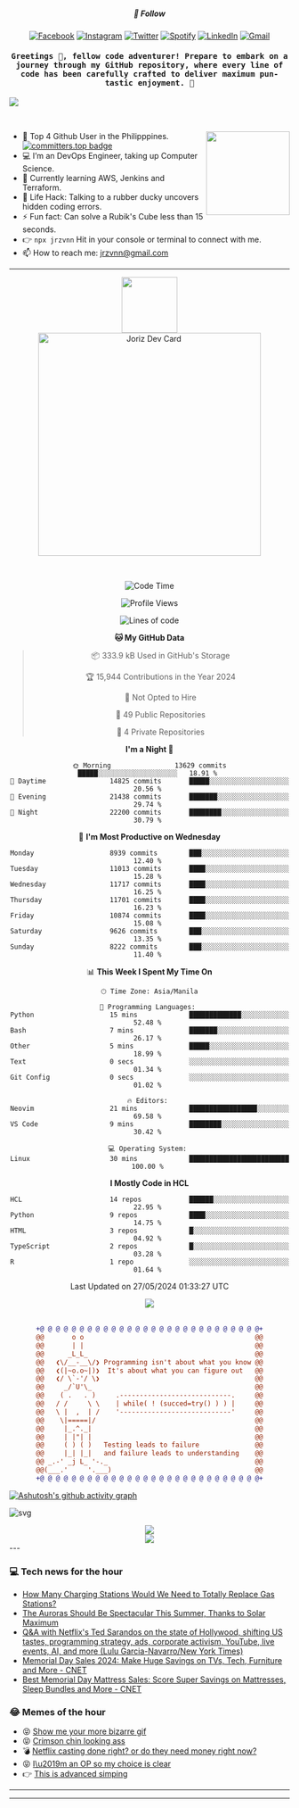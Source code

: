 <h5 align="center">💬 Follow</h5>
<div align="center">

[![Facebook](https://img.shields.io/badge/Facebook-%231877F2.svg?style=for-the-badge&logo=Facebook&logoColor=white)](https://www.facebook.com/Horisyo/)
[![Instagram](https://img.shields.io/badge/Instagram-%23E4405F.svg?style=for-the-badge&logo=Instagram&logoColor=white)](https://www.instagram.com/jrzvnn_/)
[![Twitter](https://img.shields.io/badge/Twitter-%231DA1F2.svg?style=for-the-badge&logo=Twitter&logoColor=white)](https://twitter.com/jrz_studies)
[![Spotify](https://img.shields.io/badge/Spotify-%231ED760.svg?style=for-the-badge&logo=Spotify&logoColor=white)](https://open.spotify.com/user/217td4qrc6mzqjodfalmzjpdi?si=b93099b9078c4ccb)
[![LinkedIn](https://img.shields.io/badge/LinkedIn-%230077B5.svg?style=for-the-badge&logo=LinkedIn&logoColor=white)](https://www.linkedin.com/in/jrz-vnn/)
[![Gmail](https://img.shields.io/badge/Gmail-D14836?style=for-the-badge&logo=gmail&logoColor=white)](mailto:jrzvnn@gmail.com)

</div>
<h4 align="center"><samp>Greetings 👋, fellow code adventurer! Prepare to embark on a journey through my GitHub repository, where every line of code has been carefully crafted to deliver maximum pun-tastic enjoyment. 🚀 </samp></h4>

<!--horizontal divider(gradiant)-->
<img src="https://user-images.githubusercontent.com/73097560/115834477-dbab4500-a447-11eb-908a-139a6edaec5c.gif">

&nbsp; 

<img align='right' src='https://github.com/Rishit-dagli/Rishit-dagli/blob/master/images/octocat-anime.gif' width='150"'>

- 🚀 Top 4 Github User in the Philipppines. [![committers.top badge](https://user-badge.committers.top/philippines/jrzvnn.svg)](https://user-badge.committers.top/philippines/USERNAME)
- 💻 I’m an DevOps Engineer, taking up Computer Science.
- 🤖 Currently learning AWS, Jenkins and Terraform.
- 🎯 Life Hack: Talking to a rubber ducky uncovers hidden coding errors.
- ⚡ Fun fact: Can solve a Rubik's Cube less than 15 seconds.
- 👉 `npx jrzvnn` Hit in your console or terminal to connect with me.
- 📫 How to reach me: jrzvnn@gmail.com

---

<!--🖼️OCTOCAT-->
<p align="center">

<img src="https://media.giphy.com/media/IP7sarl7C5lSFCw9rG/giphy.gif"  width="100px" height="100px">
<br />
<a href="https://app.daily.dev/jorizvillanueva"><img src="https://github.com/jrzvnn/jrzvnn/blob/main/devcard.svg" width="400" alt="Joriz Dev Card"/></a>
</p>

<br />
<div align="center">

<!--START_SECTION:waka-->
![Code Time](http://img.shields.io/badge/Code%20Time-258%20hrs%2017%20mins-blue)

![Profile Views](http://img.shields.io/badge/Profile%20Views-28-blue)

![Lines of code](https://img.shields.io/badge/From%20Hello%20World%20I%27ve%20Written-1.6%20million%20lines%20of%20code-blue)

**🐱 My GitHub Data** 

> 📦 333.9 kB Used in GitHub's Storage 
 > 
> 🏆 15,944 Contributions in the Year 2024
 > 
> 🚫 Not Opted to Hire
 > 
> 📜 49 Public Repositories 
 > 
> 🔑 4 Private Repositories 
 > 
**I'm a Night 🦉** 

```text
🌞 Morning                13629 commits       █████░░░░░░░░░░░░░░░░░░░░   18.91 % 
🌆 Daytime                14825 commits       █████░░░░░░░░░░░░░░░░░░░░   20.56 % 
🌃 Evening                21438 commits       ███████░░░░░░░░░░░░░░░░░░   29.74 % 
🌙 Night                  22200 commits       ████████░░░░░░░░░░░░░░░░░   30.79 % 
```
📅 **I'm Most Productive on Wednesday** 

```text
Monday                   8939 commits        ███░░░░░░░░░░░░░░░░░░░░░░   12.40 % 
Tuesday                  11013 commits       ████░░░░░░░░░░░░░░░░░░░░░   15.28 % 
Wednesday                11717 commits       ████░░░░░░░░░░░░░░░░░░░░░   16.25 % 
Thursday                 11701 commits       ████░░░░░░░░░░░░░░░░░░░░░   16.23 % 
Friday                   10874 commits       ████░░░░░░░░░░░░░░░░░░░░░   15.08 % 
Saturday                 9626 commits        ███░░░░░░░░░░░░░░░░░░░░░░   13.35 % 
Sunday                   8222 commits        ███░░░░░░░░░░░░░░░░░░░░░░   11.40 % 
```


📊 **This Week I Spent My Time On** 

```text
🕑︎ Time Zone: Asia/Manila

💬 Programming Languages: 
Python                   15 mins             █████████████░░░░░░░░░░░░   52.48 % 
Bash                     7 mins              ███████░░░░░░░░░░░░░░░░░░   26.17 % 
Other                    5 mins              █████░░░░░░░░░░░░░░░░░░░░   18.99 % 
Text                     0 secs              ░░░░░░░░░░░░░░░░░░░░░░░░░   01.34 % 
Git Config               0 secs              ░░░░░░░░░░░░░░░░░░░░░░░░░   01.02 % 

🔥 Editors: 
Neovim                   21 mins             █████████████████░░░░░░░░   69.58 % 
VS Code                  9 mins              ████████░░░░░░░░░░░░░░░░░   30.42 % 

💻 Operating System: 
Linux                    30 mins             █████████████████████████   100.00 % 
```

**I Mostly Code in HCL** 

```text
HCL                      14 repos            ██████░░░░░░░░░░░░░░░░░░░   22.95 % 
Python                   9 repos             ████░░░░░░░░░░░░░░░░░░░░░   14.75 % 
HTML                     3 repos             █░░░░░░░░░░░░░░░░░░░░░░░░   04.92 % 
TypeScript               2 repos             █░░░░░░░░░░░░░░░░░░░░░░░░   03.28 % 
R                        1 repo              ░░░░░░░░░░░░░░░░░░░░░░░░░   01.64 % 
```




 Last Updated on 27/05/2024 01:33:27 UTC
<!--END_SECTION:waka-->

<img src="https://wakatime.com/share/@jrzvnn/70a4618c-7cd9-4016-b7b9-eabe75c837ee.svg">

<br />
<br />

```diff
+@ @ @ @ @ @ @ @ @ @ @ @ @ @ @ @ @ @ @ @ @ @ @ @ @ @ @ @+
@@       o o                                           @@
@@       | |                                           @@
@@      _L_L_                                          @@
@@   ❮\/__-__\/❯ Programming isn't about what you know @@
@@   ❮(|~o.o~|)❯  It's about what you can figure out   @@
@@   ❮/ \`-'/ \❯                                       @@
@@     _/`U'\_                                         @@
@@    ( .   . )     .----------------------------.     @@
@@   / /     \ \    | while( ! (succed=try() ) ) |     @@
@@   \ |  ,  | /    '----------------------------'     @@
@@    \|=====|/                                        @@
@@     |_.^._|                                         @@
@@     | |"| |                                         @@
@@     ( ) ( )   Testing leads to failure              @@
@@     |_| |_|   and failure leads to understanding    @@
@@ _.-' _j L_ '-._                                     @@
@@(___.'     '.___)                                    @@
+@ @ @ @ @ @ @ @ @ @ @ @ @ @ @ @ @ @ @ @ @ @ @ @ @ @ @ @+

```

</div>


[![Ashutosh's github activity graph](https://github-readme-activity-graph.vercel.app/graph?username=jrzvnn&theme=github-compact)](https://github.com/ashutosh00710/github-readme-activity-graph)


![svg](profile-3d-contrib/profile-night-green.svg)

<div align="center">
<img src="https://github.com/jrzvnn/jrzvnn/blob/output/github-snake-dark.svg">
</div>

<div align=center>
<img align=center src=https://metrics.lecoq.io/jrzvnn?template=classic&isocalendar=1&languages=1&achievements=1&base=header%2C%20activity%2C%20community%2C%20repositories%2C%20metadata&base.indepth=false&base.hireable=false&base.skip=false&isocalendar=false&isocalendar.duration=full-year&languages=false&languages.limit=8&languages.threshold=0%25&languages.other=false&languages.colors=github&languages.sections=most-used&languages.indepth=false&languages.analysis.timeout=15&languages.analysis.timeout.repositories=7.5&languages.categories=markup%2C%20programming&languages.recent.categories=markup%2C%20programming&languages.recent.load=300&languages.recent.days=14&achievements=false&achievements.threshold=C&achievements.secrets=true&achievements.display=detailed&achievements.limit=0&config.timezone=Asia%2FManila)
</div>
<div align="left">
---

### 💻 Tech news for the hour

<!-- TECH:START -->
 - [How Many Charging Stations Would We Need to Totally Replace Gas Stations?](https://www.wired.com/story/how-many-charging-stations-would-we-need-to-totally-replace-gas-stations/)
 - [The Auroras Should Be Spectacular This Summer, Thanks to Solar Maximum](https://www.wired.com/story/solar-maximum-aurora-northern-lights-2024-cme-sunspots/)
 - [Q&amp;A with Netflix&#39;s Ted Sarandos on the state of Hollywood, shifting US tastes, programming strategy, ads, corporate activism, YouTube, live events, AI, and more &lpar;Lulu Garcia-Navarro/New York Times&rpar;](http://www.techmeme.com/240527/p2#a240527p2)
 - [Memorial Day Sales 2024: Make Huge Savings on TVs, Tech, Furniture and More     - CNET](https://www.cnet.com/deals/best-memorial-day-sales-2024-05-27/#ftag=CAD590a51e)
 - [Best Memorial Day Mattress Sales: Score Super Savings on Mattresses, Sleep Bundles and More     - CNET](https://www.cnet.com/deals/best-memorial-day-mattress-deals-2024-05-26/#ftag=CAD590a51e)<!-- TECH:END -->

### 😂 Memes of the hour

<!-- MEMES:START -->
 - 😝 [Show me your more bizarre gif](http://9gag.com/gag/ajP0Qv1)
 - 😝 [Crimson chin looking ass](http://9gag.com/gag/adB6mZD)
 - 💣 [Netflix casting done right? or do they need money right now?](http://9gag.com/gag/a0eP2xv)
 - 😝 [I\u2019m an OP so my choice is clear](http://9gag.com/gag/a9yLb4j)
 - 👉 [This is advanced simping](http://9gag.com/gag/avyZ3eW)<!-- MEMES:END -->

---

---
